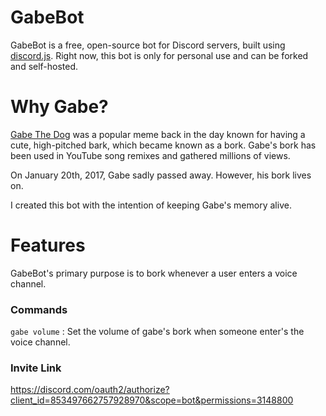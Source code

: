 # GabeBot

GabeBot is a free, open-source bot for Discord servers, built using <a href="https://discord.js.org">discord.js</a>.
Right now, this bot is only for personal use and can be forked and self-hosted.

# Why Gabe?

<a href="https://meme.fandom.com/wiki/Gabe_The_Dog">Gabe The Dog</a> was a popular meme back in the day known for having a cute, high-pitched bark, which became known as a bork. Gabe's bork has been used in YouTube song remixes and gathered millions of views.

On January 20th, 2017, Gabe sadly passed away. However, his bork lives on.

I created this bot with the intention of keeping Gabe's memory alive.

# Features

GabeBot's primary purpose is to bork whenever a user enters a voice channel.

### Commands

`gabe volume` : Set the volume of gabe's bork when someone enter's the voice channel.

### Invite Link

https://discord.com/oauth2/authorize?client_id=853497662757928970&scope=bot&permissions=3148800
